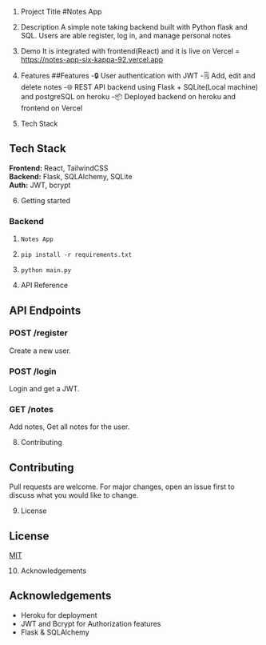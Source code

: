 1. Project Title
#Notes App

2. Description
A simple note taking backend built with Python flask and SQL. Users are able register, log in, and manage personal notes


3. Demo
It is integrated with frontend(React) and it is live on Vercel = https://notes-app-six-kappa-92.vercel.app


4. Features
##Features
-🔒 User authentication with JWT
-🗒️ Add, edit and delete notes
-🌐 REST API backend using Flask + SQLite(Local machine) and postgreSQL on heroku
-📦 Deployed backend on heroku and frontend on Vercel


5. Tech Stack
## Tech Stack
**Frontend:** React, TailwindCSS  
**Backend:** Flask, SQLAlchemy, SQLite  
**Auth:** JWT, bcrypt


6. Getting started
### Backend
1. `Notes App`
2. `pip install -r requirements.txt`
3. `python main.py`


7. API Reference
## API Endpoints

### POST /register
Create a new user.

### POST /login
Login and get a JWT.

### GET /notes
Add notes, Get all notes for the user.


8. Contributing
## Contributing

Pull requests are welcome. For major changes, open an issue first to discuss what you would like to change.



9. License
## License

[MIT](LICENSE)



10. Acknowledgements
## Acknowledgements

- Heroku for deployment
- JWT and Bcrypt for Authorization features
- Flask & SQLAlchemy



